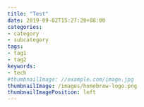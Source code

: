 ```yaml
---
title: "Test"
date: 2019-09-02T15:27:20+08:00
categories:
- category
- subcategory
tags:
- tag1
- tag2
keywords:
- tech
#thumbnailImage: //example.com/image.jpg
thumbnailImage: /images/homebrew-logo.png
thumbnailImagePosition: left
---
```


<!--more-->
